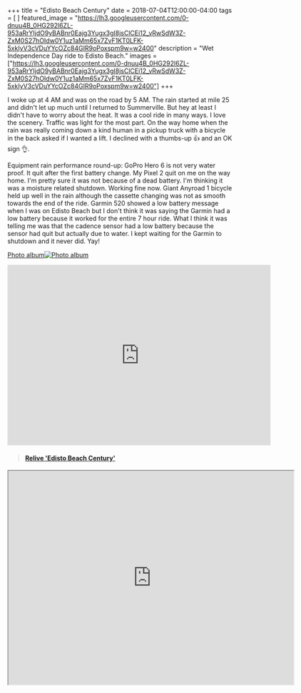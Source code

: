 +++
title =  "Edisto Beach Century"
date = 2018-07-04T12:00:00-04:00
tags = [ ]
featured_image = "https://lh3.googleusercontent.com/0-dnuu4B_0HG292l6ZL-953aRrYIjdO9yBABnr0Eajg3Yugx3gI8jsClCEi12_vRwSdW3Z-ZxM0S27hOIdw0Y1uz1aMm65x7ZvF1KT0LFK-5xkIyV3cVDuYYcOZc84GIR9oPoxspm9w=w2400"
description = "Wet Independence Day ride to Edisto Beach."
images = ["https://lh3.googleusercontent.com/0-dnuu4B_0HG292l6ZL-953aRrYIjdO9yBABnr0Eajg3Yugx3gI8jsClCEi12_vRwSdW3Z-ZxM0S27hOIdw0Y1uz1aMm65x7ZvF1KT0LFK-5xkIyV3cVDuYYcOZc84GIR9oPoxspm9w=w2400"]
+++

I woke up at 4 AM and was on the road by 5 AM. The rain started at mile 25 and didn't let up much until I returned to Summerville. But hey at least I didn't have to worry about the heat. It was a cool ride in many ways. I love the scenery. Traffic was light for the most part. On the way home when the rain was really coming down a kind human in a pickup truck with a bicycle in the back asked if I wanted a lift. I declined with a thumbs-up 👍 and an OK sign 👌.  

Equipment rain performance round-up: GoPro Hero 6 is not very water proof. It quit after the first battery change. My Pixel 2 quit on me on the way home. I'm pretty sure it was not because of a dead battery. I'm thinking it was a moisture related shutdown. Working fine now. Giant Anyroad 1 bicycle held up well in the rain although the cassette changing was not as smooth towards the end of the ride. Garmin 520 showed a low battery message when I was on Edisto Beach but I don't think it was saying the Garmin had a low battery because it worked for the entire 7 hour ride. What I think it was telling me was that the cadence sensor had a low battery because the sensor had quit but actually due to water. I kept waiting for the Garmin to shutdown and it never did. Yay!

[Photo album![Photo album](https://lh3.googleusercontent.com/0O-f2Jd2c2j_yIWEfBV5CWDwfAMMRBm1GzxZHwLrHj25LdAk1Zciw2KueTfjn1iI-fd76oWe2ocqHLTXIRrfbniH2isHWo3D_SjkvlpBch9Tjod9pZ2m7KuQ8ideHFQqvxfUw57Sspw=w2400)](https://photos.app.goo.gl/NwyZLg31fPuNzAQj8)

<iframe height='405' width='590' frameborder='0' allowtransparency='true' scrolling='no' src='https://www.strava.com/activities/1680656764/embed/0d5553cde556c3804d78a9c7df8347d73e887788'></iframe>

<blockquote class="embedly-card" data-card-controls="0" data-card-key="f1631a41cb254ca5b035dc5747a5bd75"><h4><a href="https://www.relive.cc/view/1680656764?r=embed-site">Relive 'Edisto Beach Century'</a></h4></blockquote>
        <script async src="//cdn.embedly.com/widgets/platform.js" charset="UTF-8"></script>


<iframe src="https://www.google.com/maps/d/embed?mid=1rKx3m4SQhy5fYUFihPWdlAZR_KilBmmF" width="640" height="480"></iframe>
